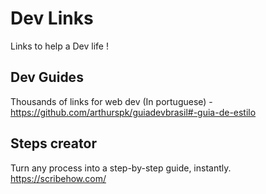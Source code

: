 # Dev Links

Links to help a Dev life ! 

## Dev Guides

Thousands of links for web dev (In portuguese) - 
https://github.com/arthurspk/guiadevbrasil#-guia-de-estilo

## Steps creator 

Turn any process into a step-by-step guide, instantly.
https://scribehow.com/